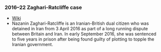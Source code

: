 ### 2016–22 Zaghari-Ratcliffe case
- [Wiki](https://en.wikipedia.org/wiki/Nazanin_Zaghari-Ratcliffe)
- Nazanin Zaghari-Ratcliffe is an Iranian-British dual citizen who was detained in Iran from 3 April 2016 as part of a long running dispute between Britain and Iran. In early September 2016, she was sentenced to five years in prison after being found guilty of plotting to topple the Iranian government.